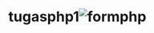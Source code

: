 # tugasphp1![formphp](https://github.com/nazwaputritania/tugasphp1/assets/118706631/93262f0d-a037-401f-9ef9-562bbadcc1a1)
